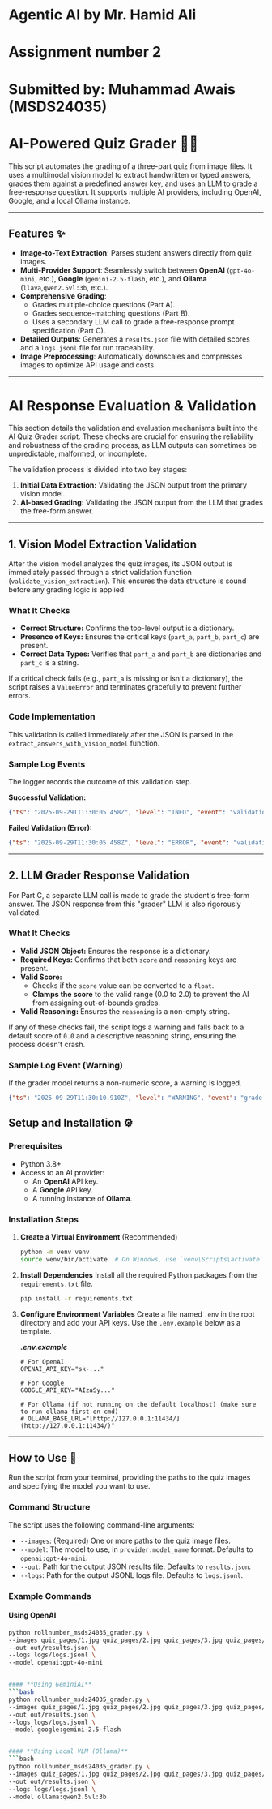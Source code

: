 # Agentic AI by Mr. Hamid Ali
# Assignment number 2
# Submitted by: Muhammad Awais (MSDS24035)


# AI-Powered Quiz Grader 🤖📝

This script automates the grading of a three-part quiz from image files. It uses a multimodal vision model to extract handwritten or typed answers, grades them against a predefined answer key, and uses an LLM to grade a free-response question. It supports multiple AI providers, including OpenAI, Google, and a local Ollama instance.

---

## Features ✨

* **Image-to-Text Extraction**: Parses student answers directly from quiz images.
* **Multi-Provider Support**: Seamlessly switch between **OpenAI** (`gpt-4o-mini`, etc.), **Google** (`gemini-2.5-flash`, etc.), and **Ollama** (`llava`,`qwen2.5vl:3b`, etc.).
* **Comprehensive Grading**:
    * Grades multiple-choice questions (Part A).
    * Grades sequence-matching questions (Part B).
    * Uses a secondary LLM call to grade a free-response prompt specification (Part C).
* **Detailed Outputs**: Generates a `results.json` file with detailed scores and a `logs.jsonl` file for run traceability.
* **Image Preprocessing**: Automatically downscales and compresses images to optimize API usage and costs.

---

# AI Response Evaluation & Validation

This section details the validation and evaluation mechanisms built into the AI Quiz Grader script. These checks are crucial for ensuring the reliability and robustness of the grading process, as LLM outputs can sometimes be unpredictable, malformed, or incomplete.

The validation process is divided into two key stages:
1.  **Initial Data Extraction:** Validating the JSON output from the primary vision model.
2.  **AI-based Grading:** Validating the JSON output from the LLM that grades the free-form answer.

---

## 1. Vision Model Extraction Validation

After the vision model analyzes the quiz images, its JSON output is immediately passed through a strict validation function (`validate_vision_extraction`). This ensures the data structure is sound before any grading logic is applied.

### What It Checks

* **Correct Structure:** Confirms the top-level output is a dictionary.
* **Presence of Keys:** Ensures the critical keys (`part_a`, `part_b`, `part_c`) are present.
* **Correct Data Types:** Verifies that `part_a` and `part_b` are dictionaries and `part_c` is a string.

If a critical check fails (e.g., `part_a` is missing or isn't a dictionary), the script raises a `ValueError` and terminates gracefully to prevent further errors.

### Code Implementation

This validation is called immediately after the JSON is parsed in the `extract_answers_with_vision_model` function.

### Sample Log Events

The logger records the outcome of this validation step.

**Successful Validation:**
```json
{"ts": "2025-09-29T11:30:05.458Z", "level": "INFO", "event": "validation.vision_json.success", "cid": "..."}
```

**Failed Validation (Error):**
```json
{"ts": "2025-09-29T11:30:05.458Z", "level": "ERROR", "event": "validation.vision_json.error", "cid": "...", "error": "Validation failed: 'part_a' is missing or not a dictionary."}
```

---

## 2. LLM Grader Response Validation

For Part C, a separate LLM call is made to grade the student's free-form answer. The JSON response from this "grader" LLM is also rigorously validated.

### What It Checks

* **Valid JSON Object:** Ensures the response is a dictionary.
* **Required Keys:** Confirms that both `score` and `reasoning` keys are present.
* **Valid Score:**
    * Checks if the `score` value can be converted to a `float`.
    * **Clamps the score** to the valid range (0.0 to 2.0) to prevent the AI from assigning out-of-bounds grades.
* **Valid Reasoning:** Ensures the `reasoning` is a non-empty string.

If any of these checks fail, the script logs a warning and falls back to a default score of `0.0` and a descriptive reasoning string, ensuring the process doesn't crash.


### Sample Log Event (Warning)

If the grader model returns a non-numeric score, a warning is logged.

```json
{"ts": "2025-09-29T11:30:10.910Z", "level": "WARNING", "event": "grade.part_c.validation.warn", "cid": "...", "issue": "Score 'one point five' is not a valid float, defaulting to 0.0."}
```

## Setup and Installation ⚙️

### Prerequisites

* Python 3.8+
* Access to an AI provider:
    * An **OpenAI** API key.
    * A **Google** API key.
    * A running instance of **Ollama**.

### Installation Steps

1.  **Create a Virtual Environment** (Recommended)
    ```bash
    python -m venv venv
    source venv/bin/activate  # On Windows, use `venv\Scripts\activate`
    ```

2.  **Install Dependencies**
    Install all the required Python packages from the `requirements.txt` file.
    ```bash
    pip install -r requirements.txt
    ```

3.  **Configure Environment Variables**
    Create a file named `.env` in the root directory and add your API keys. Use the `.env.example` below as a template.

    ***.env.example***
    ```env
    # For OpenAI
    OPENAI_API_KEY="sk-..."

    # For Google
    GOOGLE_API_KEY="AIzaSy..."

    # For Ollama (if not running on the default localhost) (make sure to run ollama first on cmd)
    # OLLAMA_BASE_URL="[http://127.0.0.1:11434/](http://127.0.0.1:11434/)"
    ```

---

## How to Use 🚀

Run the script from your terminal, providing the paths to the quiz images and specifying the model you want to use.

### Command Structure

The script uses the following command-line arguments:
* `--images`: (Required) One or more paths to the quiz image files.
* `--model`: The model to use, in `provider:model_name` format. Defaults to `openai:gpt-4o-mini`.
* `--out`: Path for the output JSON results file. Defaults to `results.json`.
* `--logs`: Path for the output JSONL logs file. Defaults to `logs.jsonl`.

### Example Commands

#### **Using OpenAI**
```bash
python rollnumber_msds24035_grader.py \ 
--images quiz_pages/1.jpg quiz_pages/2.jpg quiz_pages/3.jpg quiz_pages/4.jpg \
--out out/results.json \
--logs logs/logs.jsonl \
--model openai:gpt-4o-mini


#### **Using GeminiAI**
```bash
python rollnumber_msds24035_grader.py \ 
--images quiz_pages/1.jpg quiz_pages/2.jpg quiz_pages/3.jpg quiz_pages/4.jpg \
--out out/results.json \
--logs logs/logs.jsonl \
--model google:gemini-2.5-flash


#### **Using Local VLM (Ollama)**
```bash
python rollnumber_msds24035_grader.py \ 
--images quiz_pages/1.jpg quiz_pages/2.jpg quiz_pages/3.jpg quiz_pages/4.jpg \
--out out/results.json \
--logs logs/logs.jsonl \
--model ollama:qwen2.5vl:3b
